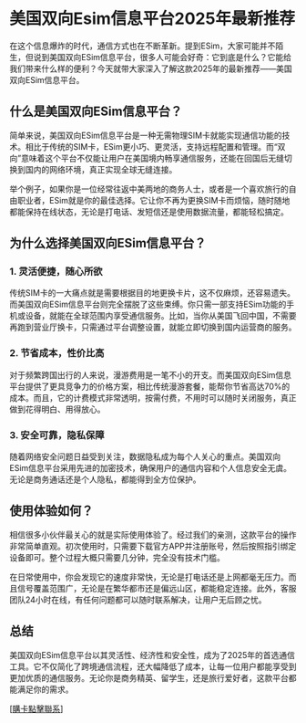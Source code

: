 # 美国双向Esim信息平台2025年最新推荐

在这个信息爆炸的时代，通信方式也在不断革新。提到ESim，大家可能并不陌生，但说到美国双向ESim信息平台，很多人可能会好奇：它到底是什么？它能给我们带来什么样的便利？今天就带大家深入了解这款2025年的最新推荐——美国双向ESim信息平台。

## 什么是美国双向ESim信息平台？

简单来说，美国双向ESim信息平台是一种无需物理SIM卡就能实现通信功能的技术。相比于传统的SIM卡，ESim更小巧、更灵活，支持远程配置和管理。而“双向”意味着这个平台不仅能让用户在美国境内畅享通信服务，还能在回国后无缝切换到国内的网络环境，真正实现全球无缝连接。

举个例子，如果你是一位经常往返中美两地的商务人士，或者是一个喜欢旅行的自由职业者，ESim就是你的最佳选择。它让你不再为更换SIM卡而烦恼，随时随地都能保持在线状态，无论是打电话、发短信还是使用数据流量，都能轻松搞定。

## 为什么选择美国双向ESim信息平台？

### 1. 灵活便捷，随心所欲

传统SIM卡的一大痛点就是需要根据目的地更换卡片，这不仅麻烦，还容易遗失。而美国双向ESim信息平台则完全摆脱了这些束缚。你只需一部支持ESim功能的手机或设备，就能在全球范围内享受通信服务。比如，当你从美国飞回中国，不需要再跑到营业厅换卡，只需通过平台调整设置，就能立即切换到国内运营商的服务。

### 2. 节省成本，性价比高

对于频繁跨国出行的人来说，漫游费用是一笔不小的开支。而美国双向ESim信息平台提供了更具竞争力的价格方案，相比传统漫游套餐，能帮你节省高达70%的成本。而且，它的计费模式非常透明，按需付费，不用时可以随时关闭服务，真正做到花得明白、用得放心。

### 3. 安全可靠，隐私保障

随着网络安全问题日益受到关注，数据隐私成为每个人关心的重点。美国双向ESim信息平台采用先进的加密技术，确保用户的通信内容和个人信息安全无虞。无论是商务通话还是个人隐私，都能得到全方位保护。

## 使用体验如何？

相信很多小伙伴最关心的就是实际使用体验了。经过我们的亲测，这款平台的操作非常简单直观。初次使用时，只需要下载官方APP并注册账号，然后按照指引绑定设备即可。整个过程大概只需要几分钟，完全没有技术门槛。

在日常使用中，你会发现它的速度非常快，无论是打电话还是上网都毫无压力。而且信号覆盖范围广，无论是在繁华都市还是偏远山区，都能稳定连接。此外，客服团队24小时在线，有任何问题都可以随时联系解决，让用户无后顾之忧。

## 总结

美国双向ESim信息平台以其灵活性、经济性和安全性，成为了2025年的首选通信工具。它不仅简化了跨境通信流程，还大幅降低了成本，让每一位用户都能享受到更加优质的通信服务。无论你是商务精英、留学生，还是旅行爱好者，这款平台都能满足你的需求。

[[購卡點擊聯系](https://t.me/s/SXDXQF)]